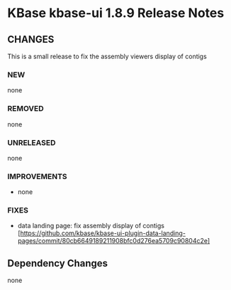 # KBase kbase-ui 1.8.9 Release Notes

## CHANGES

This is a small release to fix the assembly viewers display of contigs

### NEW

none

### REMOVED

none

### UNRELEASED

none

### IMPROVEMENTS

- none

### FIXES

- data landing page: fix assembly display of contigs
  [https://github.com/kbase/kbase-ui-plugin-data-landing-pages/commit/80cb6649189211908bfc0d276ea5709c90804c2e]

## Dependency Changes

none
